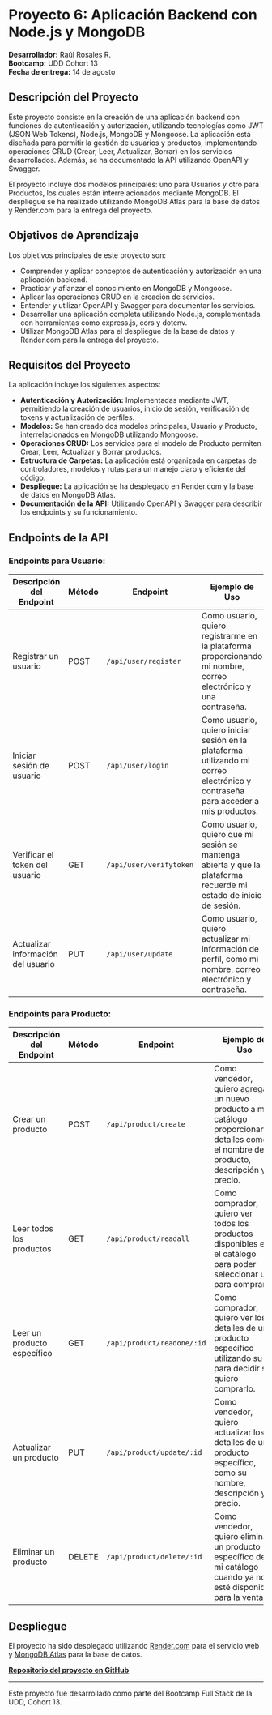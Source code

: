 # Proyecto 6: Aplicación Backend con Node.js y MongoDB

**Desarrollador:** Raúl Rosales R.  
**Bootcamp:** UDD Cohort 13  
**Fecha de entrega:** 14 de agosto

## Descripción del Proyecto

Este proyecto consiste en la creación de una aplicación backend con funciones de autenticación y autorización, utilizando tecnologías como JWT (JSON Web Tokens), Node.js, MongoDB y Mongoose. La aplicación está diseñada para permitir la gestión de usuarios y productos, implementando operaciones CRUD (Crear, Leer, Actualizar, Borrar) en los servicios desarrollados. Además, se ha documentado la API utilizando OpenAPI y Swagger.

El proyecto incluye dos modelos principales: uno para Usuarios y otro para Productos, los cuales están interrelacionados mediante MongoDB. El despliegue se ha realizado utilizando MongoDB Atlas para la base de datos y Render.com para la entrega del proyecto.

## Objetivos de Aprendizaje

Los objetivos principales de este proyecto son:

- Comprender y aplicar conceptos de autenticación y autorización en una aplicación backend.
- Practicar y afianzar el conocimiento en MongoDB y Mongoose.
- Aplicar las operaciones CRUD en la creación de servicios.
- Entender y utilizar OpenAPI y Swagger para documentar los servicios.
- Desarrollar una aplicación completa utilizando Node.js, complementada con herramientas como express.js, cors y dotenv.
- Utilizar MongoDB Atlas para el despliegue de la base de datos y Render.com para la entrega del proyecto.

## Requisitos del Proyecto

La aplicación incluye los siguientes aspectos:

- **Autenticación y Autorización:** Implementadas mediante JWT, permitiendo la creación de usuarios, inicio de sesión, verificación de tokens y actualización de perfiles.
- **Modelos:** Se han creado dos modelos principales, Usuario y Producto, interrelacionados en MongoDB utilizando Mongoose.
- **Operaciones CRUD:** Los servicios para el modelo de Producto permiten Crear, Leer, Actualizar y Borrar productos.
- **Estructura de Carpetas:** La aplicación está organizada en carpetas de controladores, modelos y rutas para un manejo claro y eficiente del código.
- **Despliegue:** La aplicación se ha desplegado en Render.com y la base de datos en MongoDB Atlas.
- **Documentación de la API:** Utilizando OpenAPI y Swagger para describir los endpoints y su funcionamiento.

## Endpoints de la API

### Endpoints para Usuario:

| **Descripción del Endpoint**          | **Método** | **Endpoint**                 | **Ejemplo de Uso**                                                                                       |
| ------------------------------------- | ---------- | ---------------------------- | --------------------------------------------------------------------------------------------------------- |
| Registrar un usuario                  | POST       | `/api/user/register`         | Como usuario, quiero registrarme en la plataforma proporcionando mi nombre, correo electrónico y una contraseña. |
| Iniciar sesión de usuario             | POST       | `/api/user/login`            | Como usuario, quiero iniciar sesión en la plataforma utilizando mi correo electrónico y contraseña para acceder a mis productos. |
| Verificar el token del usuario        | GET        | `/api/user/verifytoken`      | Como usuario, quiero que mi sesión se mantenga abierta y que la plataforma recuerde mi estado de inicio de sesión. |
| Actualizar información del usuario    | PUT        | `/api/user/update`           | Como usuario, quiero actualizar mi información de perfil, como mi nombre, correo electrónico y contraseña.  |

### Endpoints para Producto:

| **Descripción del Endpoint**          | **Método** | **Endpoint**                   | **Ejemplo de Uso**                                                                                       |
| ------------------------------------- | ---------- | ------------------------------ | --------------------------------------------------------------------------------------------------------- |
| Crear un producto                     | POST       | `/api/product/create`          | Como vendedor, quiero agregar un nuevo producto a mi catálogo proporcionando detalles como el nombre del producto, descripción y precio. |
| Leer todos los productos              | GET        | `/api/product/readall`         | Como comprador, quiero ver todos los productos disponibles en el catálogo para poder seleccionar uno para comprar. |
| Leer un producto específico           | GET        | `/api/product/readone/:id`     | Como comprador, quiero ver los detalles de un producto específico utilizando su ID para decidir si quiero comprarlo. |
| Actualizar un producto                | PUT        | `/api/product/update/:id`      | Como vendedor, quiero actualizar los detalles de un producto específico, como su nombre, descripción y precio. |
| Eliminar un producto                  | DELETE     | `/api/product/delete/:id`      | Como vendedor, quiero eliminar un producto específico de mi catálogo cuando ya no esté disponible para la venta. |

## Despliegue

El proyecto ha sido desplegado utilizando [Render.com](https://render.com/) para el servicio web y [MongoDB Atlas](https://www.mongodb.com/atlas) para la base de datos.

**[Repositorio del proyecto en GitHub](https://github.com/Artenlaclase/Proyecto-6-Aplicaci-nBakendMongoDBNodeJs)**

---

Este proyecto fue desarrollado como parte del Bootcamp Full Stack de la UDD, Cohort 13.